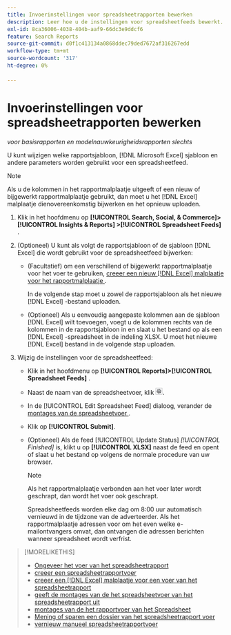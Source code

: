 ```yaml
---
title: Invoerinstellingen voor spreadsheetrapporten bewerken
description: Leer hoe u de instellingen voor spreadsheetfeeds bewerkt.
exl-id: 8ca36006-4038-404b-aaf9-66dc3e9ddcf6
feature: Search Reports
source-git-commit: d0f1c413134a0868ddec79ded7672af316267edd
workflow-type: tm+mt
source-wordcount: '317'
ht-degree: 0%

---
```


# Invoerinstellingen voor spreadsheetrapporten bewerken

*voor basisrapporten en modelnauwkeurigheidsrapporten slechts*

U kunt wijzigen welke rapportsjabloon, [!DNL Microsoft Excel] sjabloon en andere parameters worden gebruikt voor een spreadsheetfeed.

>[!NOTE]
>
> Als u de kolommen in het rapportmalplaatje uitgeeft of een nieuw of bijgewerkt rapportmalplaatje gebruikt, dan moet u het [!DNL Excel] malplaatje dienovereenkomstig bijwerken en het opnieuw uploaden.

1. Klik in het hoofdmenu op **[!UICONTROL Search, Social, & Commerce]> [!UICONTROL Insights & Reports] >[!UICONTROL Spreadsheet Feeds]** .

1. (Optioneel) U kunt als volgt de rapportsjabloon of de sjabloon [!DNL Excel] die wordt gebruikt voor de spreadsheetfeed bijwerken:

   * (Facultatief) om een verschillend of bijgewerkt rapportmalplaatje voor het voer te gebruiken, [ creeer een nieuw  [!DNL Excel]  malplaatje voor het rapportmalplaatje ](spreadsheet-feed-create-excel-template.md).

     In de volgende stap moet u zowel de rapportsjabloon als het nieuwe [!DNL Excel] -bestand uploaden.

   * (Optioneel) Als u eenvoudig aangepaste kolommen aan de sjabloon [!DNL Excel] wilt toevoegen, voegt u de kolommen rechts van de kolommen in de rapportsjabloon in en slaat u het bestand op als een [!DNL Excel] -spreadsheet in de indeling XLSX. U moet het nieuwe [!DNL Excel] bestand in de volgende stap uploaden.

1. Wijzig de instellingen voor de spreadsheetfeed:

   * Klik in het hoofdmenu op **[!UICONTROL Reports]>[!UICONTROL Spreadsheet Feeds]** .

   * Naast de naam van de spreadsheetvoer, klik ![ Mening/geef montagesknoop ](/help/search-social-commerce/assets/settings.png " Mening uit/geef montagesknoop ").

   * In de [!UICONTROL Edit Spreadsheet Feed] dialoog, verander de [ montages van de spreadsheetvoer ](spreadsheet-feed-settings.md).

   * Klik op **[!UICONTROL Submit]**.

   * (Optioneel) Als de feed [!UICONTROL Update Status] *[!UICONTROL Finished]* is, klikt u op **[!UICONTROL XLSX]** naast de feed en opent of slaat u het bestand op volgens de normale procedure van uw browser.

     >[!NOTE]
     >
     > Als het rapportmalplaatje verbonden aan het voer later wordt geschrapt, dan wordt het voer ook geschrapt.

     Spreadsheetfeeds worden elke dag om 8:00 uur automatisch vernieuwd in de tijdzone van de adverteerder. Als het rapportmalplaatje adressen voor om het even welke e-mailontvangers omvat, dan ontvangen die adressen berichten wanneer spreadsheet wordt verfrist.

>[!MORELIKETHIS]
>
>* [ Ongeveer het voer van het spreadsheetrapport ](spreadsheet-feed-about.md)
>* [ creeer een spreadsheetrapportvoer ](spreadsheet-feed-create.md)
>* [ creeer een  [!DNL Excel]  malplaatje voor een voer van het spreadsheetrapport ](spreadsheet-feed-create-excel-template.md)
>* [ geeft de montages van de het spreadsheetvoer van het spreadsheetrapport uit ](spreadsheet-feed-edit.md)
>* [ montages van de het rapportvoer van het Spreadsheet ](spreadsheet-feed-settings.md)
>* [ Mening of sparen een dossier van het spreadsheetrapport voer ](spreadsheet-feed-view-or-save.md)
>* [ vernieuw manueel spreadsheetrapportvoer ](spreadsheet-feed-refresh.md)
